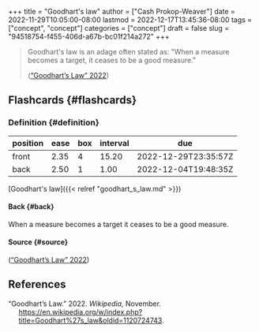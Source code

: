 +++
title = "Goodhart's law"
author = ["Cash Prokop-Weaver"]
date = 2022-11-29T10:05:00-08:00
lastmod = 2022-12-17T13:45:36-08:00
tags = ["concept", "concept"]
categories = ["concept"]
draft = false
slug = "94518754-f455-406d-a67b-bc01f214a272"
+++

> Goodhart's law is an adage often stated as: "When a measure becomes a target, it ceases to be a good measure."
>
> (<a href="#citeproc_bib_item_1">“Goodhart’s Law” 2022</a>)


## Flashcards {#flashcards}


### Definition {#definition}

| position | ease | box | interval | due                  |
|----------|------|-----|----------|----------------------|
| front    | 2.35 | 4   | 15.20    | 2022-12-29T23:35:57Z |
| back     | 2.50 | 1   | 1.00     | 2022-12-04T19:48:35Z |

[Goodhart's law]({{< relref "goodhart_s_law.md" >}})


#### Back {#back}

When a measure becomes a target it ceases to be a good measure.


#### Source {#source}

(<a href="#citeproc_bib_item_1">“Goodhart’s Law” 2022</a>)

## References

<style>.csl-entry{text-indent: -1.5em; margin-left: 1.5em;}</style><div class="csl-bib-body">
  <div class="csl-entry"><a id="citeproc_bib_item_1"></a>“Goodhart’s Law.” 2022. <i>Wikipedia</i>, November. <a href="https://en.wikipedia.org/w/index.php?title=Goodhart%27s_law&oldid=1120724743">https://en.wikipedia.org/w/index.php?title=Goodhart%27s_law&#38;oldid=1120724743</a>.</div>
</div>
